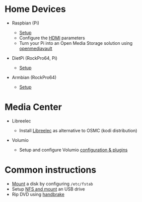 # Home Devices

- Raspbian (Pi)
  - [Setup](setup/pi4.md)
  - Configure the [HDMI](hdmi.md) parameters
  - Turn your Pi into an Open Media Storage solution using [openmediavault](omv.md)

- DietPi (RockPro64, Pi)
  - [Setup](setup/dietpi.md)

- Armbian (RockPro64)
  - [Setup](setup/armbian.md)
  
# Media Center

- Libreelec
  - Install [Libreelec](setup/libreelec.md) as alternative to OSMC (kodi distribution)

- Volumio
  - Setup and configure Volumio [configuration & plugins](setup/volumio.md)

# Common instructions

- [Mount](mount-a-disk.md) a disk by configuring `/etc/fstab`
- Setup [NFS and mount](mount-nfs.md) an USB drive
- Rip DVD using [handbrake](rip-dvd.md)